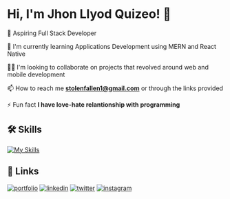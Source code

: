 
# Hi, I'm Jhon Llyod Quizeo! 👋


🚀  Aspiring Full Stack Developer

🧠 I'm currently learning Applications Development using MERN and React Native

👯‍♀️ I'm looking to collaborate on projects that revolved around web and mobile development

📫 How to reach me **stolenfallen1@gmail.com** or through the links provided

⚡️ Fun fact **I have love-hate relantionship with programming**




## 🛠 Skills

[![My Skills](https://skillicons.dev/icons?i=figma,html,css,php,javascript,typescript,bootstrap,react,express,firebase,mysql,github,postman)](https://skillicons.dev)

## 🔗 Links
[![portfolio](https://img.shields.io/badge/my_portfolio-000?style=for-the-badge&logo=ko-fi&logoColor=white)]()
[![linkedin](https://img.shields.io/badge/linkedin-0A66C2?style=for-the-badge&logo=linkedin&logoColor=white)]()
[![twitter](https://img.shields.io/badge/facebook-1DA1F2?style=for-the-badge&logo=facebook&logoColor=white)]()
[![instagram](https://img.shields.io/badge/instagram-E1306C?style=for-the-badge&logo=instagram&logoColor=white)]()

